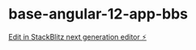 # base-angular-12-app-bbs

[Edit in StackBlitz next generation editor ⚡️](https://stackblitz.com/~/github.com/ZYTRIXNARASIMHA/base-angular-12-app-bbs)